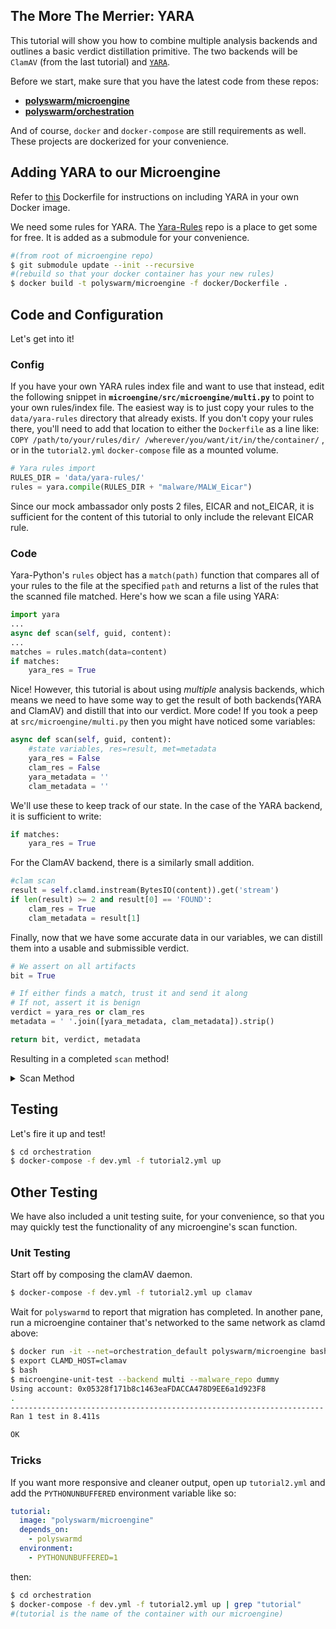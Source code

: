## The More The Merrier: YARA

This tutorial will show you how to combine multiple analysis backends and outlines a basic verdict distillation primitive. The two backends will be `ClamAV` (from the last tutorial) and [`YARA`](https://virustotal.github.io/yara/).

Before we start, make sure that you have the latest code from these repos:

* [**polyswarm/microengine**](https://github.com/polyswarm/microengine)
* [**polyswarm/orchestration**](https://github.com/polyswarm/orchestration)

And of course, `docker` and `docker-compose` are still requirements as well. These projects are dockerized for your convenience.

## Adding YARA to our Microengine

Refer to [this](https://hub.docker.com/r/blacktop/yara/~/dockerfile/) Dockerfile for instructions on including YARA in your own Docker image.

We need some rules for YARA. The [Yara-Rules](https://github.com/Yara-Rules/rules) repo is a place to get some for free. It is added as a submodule for your convenience.

```sh
#(from root of microengine repo)
$ git submodule update --init --recursive
#(rebuild so that your docker container has your new rules)
$ docker build -t polyswarm/microengine -f docker/Dockerfile .
```

## Code and Configuration

Let's get into it!

### Config

If you have your own YARA rules index file and want to use that instead, edit the following snippet in **`microengine/src/microengine/multi.py`** to point to your own rules/index file. The easiest way is to just copy your rules to the `data/yara-rules` directory that already exists. If you don't copy your rules there, you'll need to add that location to either the `Dockerfile` as a line like: `COPY /path/to/your/rules/dir/ /wherever/you/want/it/in/the/container/` , or in the `tutorial2.yml` `docker-compose` file as a mounted volume.

```py
# Yara rules import
RULES_DIR = 'data/yara-rules/'
rules = yara.compile(RULES_DIR + "malware/MALW_Eicar")
```

Since our mock ambassador only posts 2 files, EICAR and not_EICAR, it is sufficient for the content of this tutorial to only include the relevant EICAR rule.

### Code

Yara-Python's `rules` object has a `match(path)` function that compares all of your rules to the file at the specified `path` and returns a list of the rules that the scanned file matched. Here's how we scan a file using YARA:

```py
import yara
...
async def scan(self, guid, content):
...
matches = rules.match(data=content)
if matches:
    yara_res = True
```

Nice! However, this tutorial is about using *multiple* analysis backends, which means we need to have some way to get the result of both backends(YARA and ClamAV) and distill that into our verdict. More code! If you took a peep at `src/microengine/multi.py` then you might have noticed some variables:

```py
async def scan(self, guid, content):
    #state variables, res=result, met=metadata
    yara_res = False
    clam_res = False
    yara_metadata = ''
    clam_metadata = ''
```

We'll use these to keep track of our state. In the case of the YARA backend, it is sufficient to write:

```py
if matches:
    yara_res = True
```

For the ClamAV backend, there is a similarly small addition.

```py
#clam scan
result = self.clamd.instream(BytesIO(content)).get('stream')
if len(result) >= 2 and result[0] == 'FOUND':
    clam_res = True
    clam_metadata = result[1]
```

Finally, now that we have some accurate data in our variables, we can distill them into a usable and submissible verdict.

```py
# We assert on all artifacts
bit = True

# If either finds a match, trust it and send it along
# If not, assert it is benign
verdict = yara_res or clam_res
metadata = ' '.join([yara_metadata, clam_metadata]).strip()

return bit, verdict, metadata
```

Resulting in a completed `scan` method!

<details markdown="1">

<summary>Scan Method</summary>

**A completed Scan() method!**

```python
async def scan(self, guid, content):
    """Scan an artifact with ClamAV + YARA
    Args:
        guid (str): GUID of the bounty under analysis, use to track artifacts in the same bounty
        content (bytes): Content of the artifact to be scan
    Returns:
        (bool, bool, str): Tuple of bit, verdict, metadata
        bit (bool): Whether to include this artifact in the assertion or not
        verdict (bool): Whether this artifact is malicious or not
        metadata (str): Optional metadata about this artifact
    """
    yara_res = False
    clam_res = False
    yara_metadata = ''
    clam_metadata = ''
    # Yara rule matching
    matches = self.rules.match(data=content)
    if matches:
        yara_res = True
    # ClamAV scan
    result = self.clamd.instream(BytesIO(content)).get('stream')
    if len(result) >= 2 and result[0] == 'FOUND':
        clam_res = True
        clam_metadata = result[1]
    # We assert on all artifacts
    bit = True
    # If either finds a match, trust it and send it along
    # If not, assert it is benign
    verdict = yara_res or clam_res
    metadata = ' '.join([yara_metadata, clam_metadata]).strip()
    return bit, verdict, metadata
```

</details>

## Testing

Let's fire it up and test!

```sh
$ cd orchestration
$ docker-compose -f dev.yml -f tutorial2.yml up
```

## Other Testing

We have also included a unit testing suite, for your convenience, so that you may quickly test the functionality of any microengine's scan function.

### Unit Testing

Start off by composing the clamAV daemon.

```sh
$ docker-compose -f dev.yml -f tutorial2.yml up clamav
```

Wait for `polyswarmd` to report that migration has completed. In another pane, run a microengine container that's networked to the same network as clamd above:

```sh
$ docker run -it --net=orchestration_default polyswarm/microengine bash
$ export CLAMD_HOST=clamav
$ bash
$ microengine-unit-test --backend multi --malware_repo dummy
Using account: 0x05328f171b8c1463eaFDACCA478D9EE6a1d923F8
.
----------------------------------------------------------------------
Ran 1 test in 8.411s

OK
```

### Tricks

If you want more responsive and cleaner output, open up `tutorial2.yml` and add the `PYTHONUNBUFFERED` environment variable like so:

```yml
tutorial:
  image: "polyswarm/microengine"
  depends_on:
    - polyswarmd
  environment:
    - PYTHONUNBUFFERED=1
```

then:

```sh
$ cd orchestration
$ docker-compose -f dev.yml -f tutorial2.yml up | grep "tutorial"
#(tutorial is the name of the container with our microengine)
```